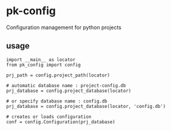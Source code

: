 # pk-config
Configuration management for python projects

## usage
```
import __main__ as locator
from pk_config import config

prj_path = config.project_path(locator)

# automatic database name : project-config.db
prj_database = config.project_database(locator)

# or specify database name : config.db
prj_database = config.project_database(locator, 'config.db')

# creates or loads configuration
conf = config.Configuration(prj_database)
```
